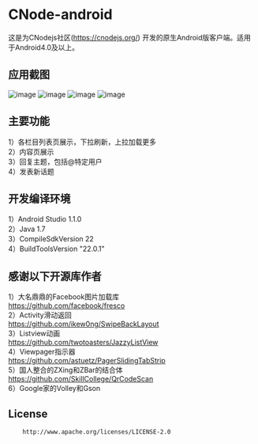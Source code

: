 # CNode-android
这是为CNodejs社区(https://cnodejs.org/) 开发的原生Android版客户端。适用于Android4.0及以上。

## 应用截图
![image](https://github.com/iwhys/CNode-android/blob/master/screenshot/01.png)
![image](https://github.com/iwhys/CNode-android/blob/master/screenshot/02.png)
![image](https://github.com/iwhys/CNode-android/blob/master/screenshot/03.png)
![image](https://github.com/iwhys/CNode-android/blob/master/screenshot/04.png)

## 主要功能
1）各栏目列表页展示，下拉刷新，上拉加载更多<br>
2）内容页展示<br>
3）回复主题，包括@特定用户<br>
4）发表新话题<br>

## 开发编译环境
1）Android Studio 1.1.0<br>
2）Java 1.7<br>
3）CompileSdkVersion 22<br>
4）BuildToolsVersion "22.0.1"<br>

## 感谢以下开源库作者
1）大名鼎鼎的Facebook图片加载库<br>
https://github.com/facebook/fresco<br>
2）Activity滑动返回<br>
https://github.com/ikew0ng/SwipeBackLayout<br>
3）Listview动画<br>
https://github.com/twotoasters/JazzyListView<br>
4）Viewpager指示器<br>
https://github.com/astuetz/PagerSlidingTabStrip<br>
5）国人整合的ZXing和ZBar的结合体<br>
https://github.com/SkillCollege/QrCodeScan<br>
6）Google家的Volley和Gson<br>

## License
        http://www.apache.org/licenses/LICENSE-2.0

